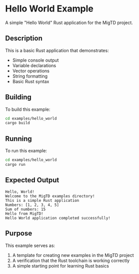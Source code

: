 # Hello World Example

A simple "Hello World" Rust application for the MigTD project.

## Description

This is a basic Rust application that demonstrates:
- Simple console output
- Variable declarations
- Vector operations
- String formatting
- Basic Rust syntax

## Building

To build this example:

```bash
cd examples/hello_world
cargo build
```

## Running

To run this example:

```bash
cd examples/hello_world
cargo run
```

## Expected Output

```
Hello, World!
Welcome to the MigTD examples directory!
This is a simple Rust application
Numbers: [1, 2, 3, 4, 5]
Sum of numbers: 15
Hello from MigTD!
Hello World application completed successfully!
```

## Purpose

This example serves as:
1. A template for creating new examples in the MigTD project
2. A verification that the Rust toolchain is working correctly
3. A simple starting point for learning Rust basics
